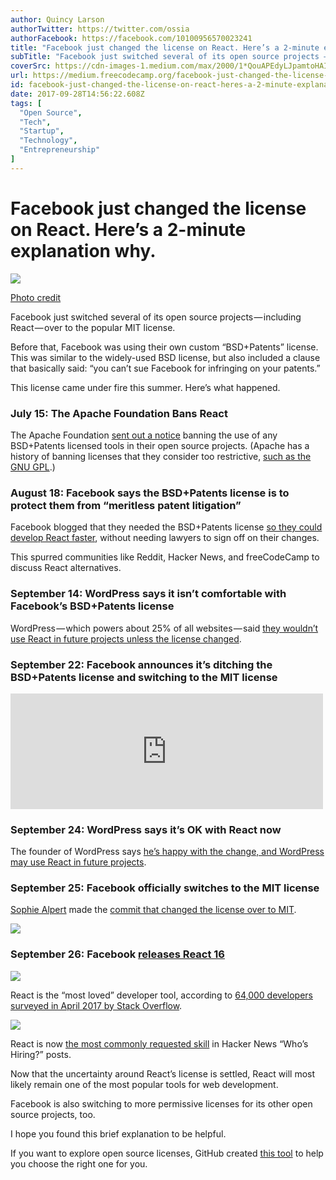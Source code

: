 ```yaml
---
author: Quincy Larson
authorTwitter: https://twitter.com/ossia
authorFacebook: https://facebook.com/10100956570023241
title: "Facebook just changed the license on React. Here’s a 2-minute explanation why."
subTitle: "Facebook just switched several of its open source projects — including React — over to the popular MIT license...."
coverSrc: https://cdn-images-1.medium.com/max/2000/1*QouAPEdyLJpamtoHAIwItw.jpeg
url: https://medium.freecodecamp.org/facebook-just-changed-the-license-on-react-heres-a-2-minute-explanation-why-5878478913b2
id: facebook-just-changed-the-license-on-react-heres-a-2-minute-explanation-why-5878478913b2
date: 2017-09-28T14:56:22.608Z
tags: [
  "Open Source",
  "Tech",
  "Startup",
  "Technology",
  "Entrepreneurship"
]
---
```

# Facebook just changed the license on React. Here’s a 2-minute explanation why.







![](https://cdn-images-1.medium.com/max/2000/1*QouAPEdyLJpamtoHAIwItw.jpeg)

[Photo credit](https://www.flickr.com/photos/quintanomedia/34183499176)







Facebook just switched several of its open source projects — including React — over to the popular MIT license.

Before that, Facebook was using their own custom “BSD+Patents” license. This was similar to the widely-used BSD license, but also included a clause that basically said: “you can’t sue Facebook for infringing on your patents.”

This license came under fire this summer. Here’s what happened.

### July 15: The Apache Foundation Bans React

The Apache Foundation [sent out a notice](https://issues.apache.org/jira/browse/LEGAL-303) banning the use of any BSD+Patents licensed tools in their open source projects. (Apache has a history of banning licenses that they consider too restrictive, [such as the GNU GPL](https://www.apache.org/licenses/GPL-compatibility.html).)

### August 18: Facebook says the BSD+Patents license is to protect them from “meritless patent litigation”

Facebook blogged that they needed the BSD+Patents license [so they could develop React faster](https://code.facebook.com/posts/112130496157735/explaining-react-s-license/), without needing lawyers to sign off on their changes.

This spurred communities like Reddit, Hacker News, and freeCodeCamp to discuss React alternatives.

### September 14: WordPress says it isn’t comfortable with Facebook’s BSD+Patents license

WordPress — which powers about 25% of all websites — said [they wouldn’t use React in future projects unless the license changed](https://ma.tt/2017/09/on-react-and-wordpress/).

### September 22: Facebook announces it’s ditching the BSD+Patents license and switching to the MIT license





<iframe data-width="500" data-height="185" width="500" height="185" src="https://medium.freecodecamp.org/media/4bced36118b0ff8efe3b3c6f1afa39ad?postId=5878478913b2" data-media-id="4bced36118b0ff8efe3b3c6f1afa39ad" data-thumbnail="https://i.embed.ly/1/image?url=https%3A%2F%2Fpbs.twimg.com%2Fprofile_images%2F446356636710363136%2FOYIaJ1KK_400x400.png&amp;key=4fce0568f2ce49e8b54624ef71a8a5bd" allowfullscreen="" frameborder="0"></iframe>





### September 24: WordPress says it’s OK with React now

The founder of WordPress says [he’s happy with the change, and WordPress may use React in future projects](https://ma.tt/2017/09/facebook-dropping-patent-clause/).

### September 25: Facebook officially switches to the MIT license

[Sophie Alpert](https://medium.com/@sophiebits) made the [commit that changed the license over to MIT](https://github.com/facebook/react/commit/b765fb25ebc6e53bb8de2496d2828d9d01c2774b).







![](https://cdn-images-1.medium.com/max/2000/1*tSozxll0kj7sciY7rnuwLw.png)







### September 26: Facebook [releases React 16](https://github.com/facebook/react/releases)



![](https://cdn-images-1.medium.com/max/1600/1*AxRQol1KSrWSZaUpdCD3yw.png)

React is the “most loved” developer tool, according to [64,000 developers surveyed in April 2017 by Stack Overflow](https://medium.freecodecamp.org/73-of-programmers-are-web-developers-and-other-insights-from-stack-overflows-massive-2017-survey-89a13b11e370).





![](https://cdn-images-1.medium.com/max/1600/1*gS2lLxjyWwNNMbYKRvBxgw.png)

React is now [the most commonly requested skill](https://medium.freecodecamp.org/trending-developer-skills-based-on-my-analysis-of-ask-hn-whos-hiring-26c02a3ca1fd) in Hacker News “Who’s Hiring?” posts.



Now that the uncertainty around React’s license is settled, React will most likely remain one of the most popular tools for web development.

Facebook is also switching to more permissive licenses for its other open source projects, too.

I hope you found this brief explanation to be helpful.

If you want to explore open source licenses, GitHub created [this tool](https://choosealicense.com/) to help you choose the right one for you.








